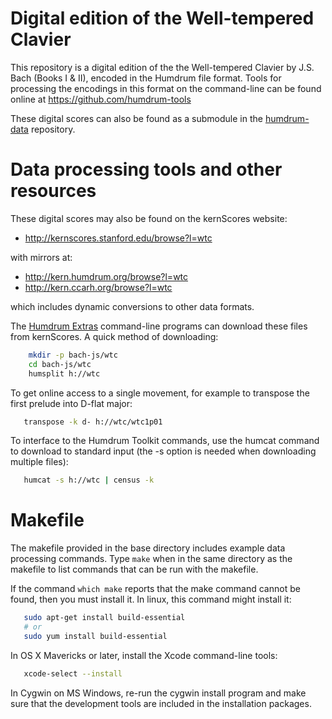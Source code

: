 Digital edition of the Well-tempered Clavier
============================================

This repository is a digital edition of the the Well-tempered Clavier
by J.S. Bach (Books I & II), encoded in the Humdrum file format.
Tools for processing the encodings in this format on the command-line
can be found online at https://github.com/humdrum-tools


These digital scores can also be found as a submodule in the 
[humdrum-data](https://github.com/humdrum-tools/humdrum-data) repository.


Data processing tools and other resources
=========================================

These digital scores may also be found on the kernScores website:
*    http://kernscores.stanford.edu/browse?l=wtc

with mirrors at:
*    http://kern.humdrum.org/browse?l=wtc
*    http://kern.ccarh.org/browse?l=wtc

which includes dynamic conversions to other data formats.  

The [Humdrum Extras](http://extras.humdrum.org) command-line programs 
can download these files from kernScores.  A quick method of downloading:
```bash
    mkdir -p bach-js/wtc
    cd bach-js/wtc
    humsplit h://wtc
```
To get online access to a single movement, for example to transpose the first 
prelude into D-flat major:
```bash
   transpose -k d- h://wtc/wtc1p01
```

To interface to the Humdrum Toolkit commands, use the humcat command to download to standard input (the -s option is needed when downloading multiple files):
```bash
   humcat -s h://wtc | census -k
```


Makefile
========

The makefile provided in the base directory includes example data
processing commands.  Type ```make``` when in the same directory as the
makefile to list commands that can be run with the makefile.

If the command ```which make``` reports that the make command cannot
be found, then you must install it.  In linux, this command might
install it:
```bash
   sudo apt-get install build-essential
   # or
   sudo yum install build-essential
```

In OS X Mavericks or later, install the Xcode command-line tools:
```bash
   xcode-select --install
```

In Cygwin on MS Windows, re-run the cygwin install program and make sure
that the development tools are included in the installation packages.




